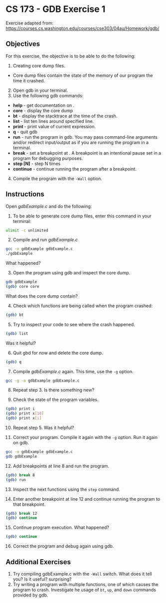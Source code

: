 # CS 173 - GDB Exercise 1

Exercise adapted from: https://courses.cs.washington.edu/courses/cse303/04au/Homework/gdb/

## Objectives

For this exercise, the objective is to be able to do the following:

1. Creating core dump files.
  * Core dump files contain the state of the memory of our program the time it crashed.
2. Open gdb in your terminal.
3. Use the following gdb commands:
  * **help <command>** - get documentation on <command>.
  * **core** - display the core dump
  * **bt** - display the stacktrace at the time of the crash.
  * **list <line>** - list ten lines around specified line.
  * **print <exp>** - print value of current expression.  
  * **q** - quit gdb
  * **run** - run the program in gdb. You may pass command-line arguments and/or redirect input/output as if you are running the program in a terminal.
  * **break <line>** - set a breakpoint at <line>. A breakpoint is an intentional pause set in a program for debugging purposes.
  * **step [N]** - step N times
  * **continue** - continue running the program after a breakpoint.
4. Compile the program with the ```-Wall``` option.

## Instructions

Open *gdbExample.c* and do the following:

1. To be able to generate core dump files, enter this command in your terminal:
  ```bash
  ulimit -c unlimited
  ```

2. Compile and run *gdbExample.c*
  ```bash
  gcc -o gdbExample gdbExample.c
  ./gdbExample
  ```
What happened?

3. Open the program using gdb and inspect the core dump.
  ```bash
  gdb gdbExample
  (gdb) core core
  ```
What does the core dump contain?

4. Check which functions are being called when the program crashed:
  ```bash
  (gdb) bt
  ```

5. Try to inspect your code to see where the crash happened.
  ```bash
  (gdb) list
  ```
Was it helpful?

6. Quit gbd for now and delete the core dump.
  ```bash
  (gdb) q
  ```

7. Compile *gdbExample.c* again. This time, use the ```-g``` option.
  ```bash
  gcc -g -o gdbExample gdbExample.c
  ```

8. Repeat step 3. Is there something new?

9. Check the state of the program variables.
  ```bash
  (gdb) print i
  (gdb) print x[10]
  (gdb) print x[i]
  ```

10. Repeat step 5. Was it helpful?

11. Correct your program. Compile it again with the ```-g``` option. Run it again on gdb.
  ```bash
  gcc -o gdbExample gdbExample.c
  gdb gdbExample
  ```

12. Add breakpoints at line 8 and run the program.
  ```bash
  (gdb) break 8
  (gdb) run
  ```

13. Inspect the next functions using the ```step``` command.

14. Enter another breakpoint at line 12 and continue running the program to that breakpoint.
  ```bash
  (gdb) break 12
  (gdb) continue
  ```

15. Continue program execution. What happened?
  ```bash
  (gdb) continue
  ```

16. Correct the program and debug again using gdb.

## Additional Exercises

1. Try compiling gdbExample.c with the ```-Wall``` switch. What does it tell you? Is it useful? surprising?
2. Try writing a program with multiple functions, one of which causes the program to crash. Investigate he usage of ```bt```, ```up```, and ```down``` commands provided by
 gdb.
